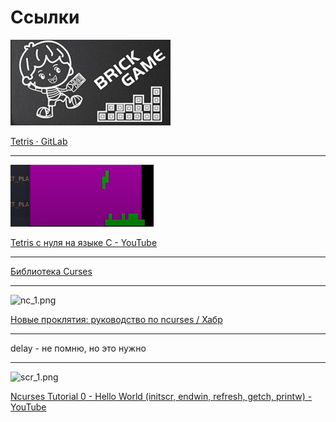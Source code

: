 # Ссылки

![git_game.png](_img_Tetris/git_game.png)

[Tetris · GitLab](https://repos.21-school.ru/students/C7_BrickGame_v1.0.ID_1449897/gentrifr_student.21_school.ru/C7_BrickGame_v1.0-1)

---

![game_2.png](_img_Tetris/game_2.png)

[Tetris с нуля на языке C - YouTube](https://www.youtube.com/watch?v=9FU90CGSZpU)

---

[Библиотека Curses](https://www.ibm.com/docs/ru/aix/7.2?topic=concepts-curses-library)

---

![nc_1.png](/home/sergey/doc/s21/Tetris/_img_Tetris/nc_1.png)

[Новые проклятия: руководство по ncurses &#x2F; Хабр](https://habr.com/ru/articles/778040/)

---

delay - не помню, но это нужно

---

<img src="file:///home/sergey/doc/s21/Tetris/_img_Tetris/scr_1.png" title="" alt="scr_1.png" width="244">

[Ncurses Tutorial 0 - Hello World (initscr, endwin, refresh, getch, printw) - YouTube](https://www.youtube.com/watch?v=lV-OPQhPvSM&list=PL2U2TQ__OrQ8jTf0_noNKtHMuYlyxQl4v&index=1)
